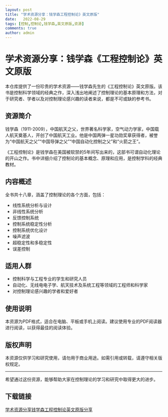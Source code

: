 ```yaml
---
layout: post
title: "学术资源分享：钱学森工程控制论》英文原版"
date:   2022-08-29
tags: [控制,控制论,钱学森,英文原版,资源]
comments: true
author: admin
---
```

# 学术资源分享：钱学森《工程控制论》英文原版

本仓库提供了一份珍贵的学术资源——钱学森先生的《工程控制论》英文原版。该书是控制科学领域的经典之作，深入浅出地阐述了控制理论的基本原理和方法，对于研究者、学者以及对控制理论感兴趣的读者来说，都是不可或缺的参考书。

## 资源简介

钱学森（1911-2009），中国航天之父，世界著名科学家，空气动力学家，中国载人航天奠基人，开创了中国航天工业。他是中国两弹一星功勋奖章获得者，被誉为“中国航天之父”“中国导弹之父”“中国自动化控制之父”和“火箭之王”。

《工程控制论》是钱学森在美国被软禁的5年间写出来的，这部书可谓自动化理论的开山之作。书中详细介绍了控制论的基本概念、原理和应用，是控制学科的经典教材。

## 内容概述

全书共十八章，涵盖了控制理论的各个方面，包括：
- 线性系统分析与设计
- 非线性系统分析
- 反馈控制系统
- 控制系统稳定性分析
- 控制系统优化设计
- 噪声滤波
- 超稳定性和多稳定性
- 误差控制

## 适用人群

- 控制科学与工程专业的学生和研究人员
- 自动化、无线电电子学、航天技术及系统工程等领域的工程师和科学家
- 对控制理论感兴趣的学者和爱好者

## 使用说明

本资源为PDF格式，适合在电脑、平板或手机上阅读。建议使用专业的PDF阅读器进行阅读，以获得最佳的阅读体验。

## 版权声明

本资源仅供学习和研究使用，请勿用于商业用途。如需引用或转载，请遵守相关版权规定。

---

希望通过这份资源，能够帮助大家在控制理论的学习和研究中取得更大的进步。

## 下载链接

[学术资源分享钱学森工程控制论英文原版分享](https://pan.quark.cn/s/68518326760b)